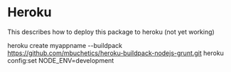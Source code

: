 # Heroku

This describes how to deploy this package to heroku (not yet working)

heroku create myappname --buildpack https://github.com/mbuchetics/heroku-buildpack-nodejs-grunt.git
heroku config:set NODE_ENV=development

